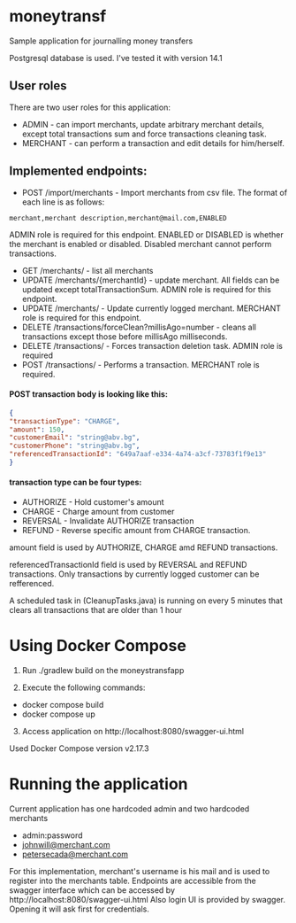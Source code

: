 # moneytransf
Sample application for journalling money transfers

Postgresql database is used. I've tested it with version 14.1

## User roles
There are two user roles for this application:
 - ADMIN - can import merchants, update arbitrary merchant details, except total transactions sum and force transactions cleaning task.
 - MERCHANT - can perform a transaction and edit details for him/herself.


## Implemented endpoints:
 - POST /import/merchants - Import merchants from csv file. The format of each line is as follows: 
```
merchant,merchant description,merchant@mail.com,ENABLED
```
ADMIN role is required for this endpoint.
ENABLED or DISABLED is whether the merchant is enabled or disabled. Disabled merchant cannot perform transactions.

 - GET /merchants/ - list all merchants
 - UPDATE /merchants/{merchantId} - update merchant. All fields can be updated except totalTransactionSum. ADMIN role is required for this endpoint.
 - UPDATE /merchants/ - Update currently logged merchant. MERCHANT role is required for this endpoint.
 - DELETE /transactions/forceClean?millisAgo=number - cleans all transactions except those before millisAgo milliseconds.
 - DELETE /transactions/ - Forces transaction deletion task. ADMIN role is required
 - POST /transactions/ - Performs a transaction. MERCHANT role is required.

#### POST transaction body is looking like this:
```JSON
{
"transactionType": "CHARGE",
"amount": 150,
"customerEmail": "string@abv.bg",
"customerPhone": "string@abv.bg",
"referencedTransactionId": "649a7aaf-e334-4a74-a3cf-73783f1f9e13"
}
```
#### transaction type can be four types: 
 - AUTHORIZE - Hold customer's amount
 - CHARGE - Charge amount from customer
 - REVERSAL - Invalidate AUTHORIZE transaction
 - REFUND - Reverse specific amount from CHARGE transaction.

amount field is used by AUTHORIZE, CHARGE amd REFUND transactions.

referencedTransactionId field is used by REVERSAL and REFUND transactions. Only transactions by currently logged customer can be refferenced. 

A scheduled task in (CleanupTasks.java) is running on every 5 minutes that clears all transactions that are older than 1 hour

# Using Docker Compose
 1. Run ./gradlew build on the moneystransfapp

 2. Execute the following commands:
  - docker compose build
  - docker compose up

 3. Access application on http://localhost:8080/swagger-ui.html

Used Docker Compose version v2.17.3

# Running the application

Current application has one hardcoded admin and two hardcoded merchants
 - admin:password
 - johnwill@merchant.com
 - petersecada@merchant.com

For this implementation, merchant's username is his mail and is used to register into the merchants table.
Endpoints are accessible from the swagger interface which can be accessed by http://localhost:8080/swagger-ui.html
Also login UI is provided by swagger. Opening it will ask first for credentials.